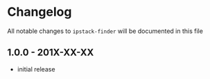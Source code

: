 # Changelog

All notable changes to `ipstack-finder` will be documented in this file

## 1.0.0 - 201X-XX-XX

- initial release
